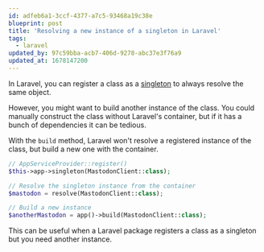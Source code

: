 ```yaml
---
id: adfeb6a1-3ccf-4377-a7c5-93468a19c38e
blueprint: post
title: 'Resolving a new instance of a singleton in Laravel'
tags:
  - laravel
updated_by: 97c59bba-acb7-406d-9278-abc37e3f76a9
updated_at: 1678147200
---
```

In Laravel, you can register a class as a [singleton](https://laravel.com/docs/10.x/container#binding-a-singleton) to always resolve the same object.

However, you might want to build another instance of the class. You could manually construct the class without Laravel's container, but if it has a bunch of dependencies it can be tedious.

With the `build` method, Laravel won't resolve a registered instance of the class, but build a new one with the container.

```php
// AppServiceProvider::register()
$this->app->singleton(MastodonClient::class);
```

```php
// Resolve the singleton instance from the container
$mastodon = resolve(MastodonClient::class);

// Build a new instance
$anotherMastodon = app()->build(MastodonClient::class);
```

This can be useful when a Laravel package registers a class as a singleton but you need another instance.